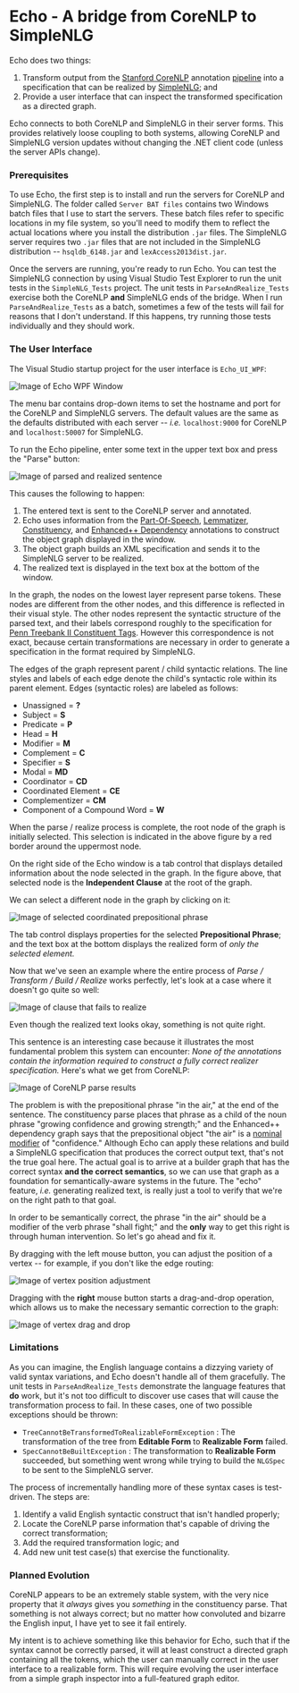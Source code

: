 # Echo - A bridge from CoreNLP to SimpleNLG

Echo does two things:

1.  Transform output from the [Stanford CoreNLP](https://stanfordnlp.github.io/CoreNLP/) annotation [pipeline](https://stanfordnlp.github.io/CoreNLP/pipeline.html) into a specification that can be realized by [SimpleNLG](https://github.com/simplenlg/simplenlg); and
2.  Provide a user interface that can inspect the transformed specification as a directed graph.

Echo connects to both CoreNLP and SimpleNLG in their server forms.  This provides relatively loose coupling to both systems, allowing CoreNLP and SimpleNLG version updates without changing the .NET client code (unless the server APIs change).

### Prerequisites

To use Echo, the first step is to install and run the servers for CoreNLP and SimpleNLG.  The folder called `Server BAT files` contains two Windows batch files that I use to start the servers.  These batch files refer to specific locations in my file system, so you'll need to modify them to reflect the actual locations where you install the distribution `.jar` files.  The SimpleNLG server requires two `.jar` files that are not included in the SimpleNLG distribution -- `hsqldb_6148.jar` and `lexAccess2013dist.jar`.

Once the servers are running, you're ready to run Echo.  You can test the SimpleNLG connection by using Visual Studio Test Explorer to run the unit tests in the `SimpleNLG_Tests` project.  The unit tests in `ParseAndRealize_Tests` exercise both the CoreNLP **and** SimpleNLG ends of the bridge.  When I run `ParseAndRealize_Tests` as a batch, sometimes a few of the tests will fail for reasons that I don't understand.  If this happens, try running those tests individually and they should work.

### The User Interface

The Visual Studio startup project for the user interface is `Echo_UI_WPF`:

![Image of Echo WPF Window](/docs/images/EmptyWindow.jpg)

The menu bar contains drop-down items to set the hostname and port for the CoreNLP and SimpleNLG servers.  The default values are the same as the defaults distributed with each server -- *i.e.* `localhost:9000` for CoreNLP and `localhost:50007` for SimpleNLG.

To run the Echo pipeline, enter some text in the upper text box and press the "Parse" button:

![Image of parsed and realized sentence](/docs/images/ParsedAndRealizedRootSelected.jpg)

This causes the following to happen:

1.  The entered text is sent to the CoreNLP server and annotated.  
2.  Echo uses information from the [Part-Of-Speech](https://stanfordnlp.github.io/CoreNLP/pos.html), [Lemmatizer](https://stanfordnlp.github.io/CoreNLP/lemma.html), [Constituency](https://stanfordnlp.github.io/CoreNLP/parse.html), and [Enhanced++ Dependency](https://universaldependencies.org/u/dep/index.html) annotations to construct the object graph displayed in the window.
3.  The object graph builds an XML specification and sends it to the SimpleNLG server to be realized.
4.  The realized text is displayed in the text box at the bottom of the window.

In the graph, the nodes on the lowest layer represent parse tokens.  These nodes are different from the other nodes, and this difference is reflected in their visual style.  The other nodes represent the syntactic structure of the parsed text, and their labels correspond roughly to the specification for [Penn Treebank II Constituent Tags](http://www.surdeanu.info/mihai/teaching/ista555-fall13/readings/PennTreebankConstituents.html).  However this correspondence is not exact, because certain transformations are necessary in order to generate a specification in the format required by SimpleNLG.

The edges of the graph represent parent / child syntactic relations.  The line styles and labels of each edge denote the child's syntactic role within its parent element.  Edges (syntactic roles) are labeled as follows:

* Unassigned = **?**
* Subject = **S**
* Predicate = **P**
* Head = **H**
* Modifier = **M**
* Complement = **C**
* Specifier = **S**
* Modal = **MD**
* Coordinator = **CD**
* Coordinated Element = **CE**
* Complementizer = **CM**
* Component of a Compound Word = **W**

When the parse / realize process is complete, the root node of the graph is initially selected.  This selection is indicated in the above figure by a red border around the uppermost node.

On the right side of the Echo window is a tab control that displays detailed information about the node selected in the graph.  In the figure above, that selected node is the **Independent Clause** at the root of the graph.

We can select a different node in the graph by clicking on it:

![Image of selected coordinated prepositional phrase](/docs/images/ParsedAndRealizedPPSelected.jpg)

The tab control displays properties for the selected **Prepositional Phrase**; and the text box at the bottom displays the realized form of *only the selected element.*

Now that we've seen an example where the entire process of *Parse / Transform / Build / Realize* works perfectly, let's look at a case where it doesn't go quite so well:

![Image of clause that fails to realize](/docs/images/MisplacedPP.jpg)

Even though the realized text looks okay, something is not quite right.

This sentence is an interesting case because it illustrates the most fundamental problem this system can encounter:  *None of the annotations contain the information required to construct a fully correct realizer specification.*  Here's what we get from CoreNLP:

![Image of CoreNLP parse results](/docs/images/CoreNLPResult1.jpg)

The problem is with the prepositional phrase "in the air," at the end of the sentence.  The constituency parse places that phrase as a child of the noun phrase "growing confidence and growing strength;" and the Enhanced++ dependency graph says that the prepositional object "the air" is a [nominal modifier](https://universaldependencies.org/u/dep/nmod.html) of "confidence."  Although Echo can apply these relations and build a SimpleNLG specification that produces the correct output text, that's not the true goal here.  The actual goal is to arrive at a builder graph that has the correct syntax **and the correct semantics**, so we can use that graph as a foundation for semantically-aware systems in the future.  The "echo" feature, *i.e.* generating realized text, is really just a tool to verify that we're on the right path to that goal.

In order to be semantically correct, the phrase "in the air" should be a modifier of the verb phrase "shall fight;" and the **only** way to get this right is through human intervention.  So let's go ahead and fix it.

By dragging with the left mouse button, you can adjust the position of a vertex -- for example, if you don't like the edge routing:

![Image of vertex position adjustment](/docs/images/AdjustVertexPosition.gif)

Dragging with the **right** mouse button starts a drag-and-drop operation, which allows us to make the necessary semantic correction to the graph:

![Image of vertex drag and drop](/docs/images/DragAndDropPP.gif)

### Limitations

As you can imagine, the English language contains a dizzying variety of valid syntax variations, and Echo doesn't handle all of them gracefully.  The unit tests in `ParseAndRealize_Tests` demonstrate the language features that **do** work, but it's not too difficult to discover use cases that will cause the transformation process to fail.  In these cases, one of two possible exceptions should be thrown:

* `TreeCannotBeTransformedToRealizableFormException` : The transformation of the tree from **Editable Form** to **Realizable Form** failed.
* `SpecCannotBeBuiltException` : The transformation to **Realizable Form** succeeded, but something went wrong while trying to build the `NLGSpec` to be sent to the SimpleNLG server.

The process of incrementally handling more of these syntax cases is test-driven.  The steps are:

1. Identify a valid English syntactic construct that isn't handled properly;
2. Locate the CoreNLP parse information that's capable of driving the correct transformation;
3. Add the required transformation logic; and
4. Add new unit test case(s) that exercise the functionality.

### Planned Evolution

CoreNLP appears to be an extremely stable system, with the very nice property that it *always* gives you *something* in the constituency parse.  That something is not always correct; but no matter how convoluted and bizarre the English input, I have yet to see it fail entirely.

My intent is to achieve something like this behavior for Echo, such that if the syntax cannot be correctly parsed, it will at least construct a directed graph containing all the tokens, which the user can manually correct in the user interface to a realizable form.  This will require evolving the user interface from a simple graph inspector into a full-featured graph editor.
